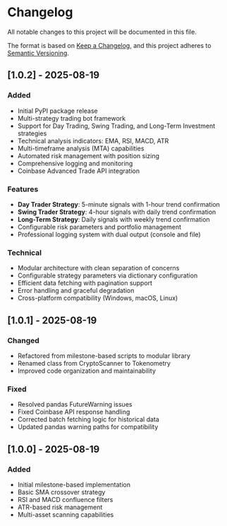 # Changelog

All notable changes to this project will be documented in this file.

The format is based on [Keep a Changelog](https://keepachangelog.com/en/1.0.0/),
and this project adheres to [Semantic Versioning](https://semver.org/spec/v2.0.0.html).

## [1.0.2] - 2025-08-19

### Added
- Initial PyPI package release
- Multi-strategy trading bot framework
- Support for Day Trading, Swing Trading, and Long-Term Investment strategies
- Technical analysis indicators: EMA, RSI, MACD, ATR
- Multi-timeframe analysis (MTA) capabilities
- Automated risk management with position sizing
- Comprehensive logging and monitoring
- Coinbase Advanced Trade API integration

### Features
- **Day Trader Strategy**: 5-minute signals with 1-hour trend confirmation
- **Swing Trader Strategy**: 4-hour signals with daily trend confirmation  
- **Long-Term Strategy**: Daily signals with weekly trend confirmation
- Configurable risk parameters and portfolio management
- Professional logging system with dual output (console and file)

### Technical
- Modular architecture with clean separation of concerns
- Configurable strategy parameters via dictionary configuration
- Efficient data fetching with pagination support
- Error handling and graceful degradation
- Cross-platform compatibility (Windows, macOS, Linux)

## [1.0.1] - 2025-08-19

### Changed
- Refactored from milestone-based scripts to modular library
- Renamed class from CryptoScanner to Tokenometry
- Improved code organization and maintainability

### Fixed
- Resolved pandas FutureWarning issues
- Fixed Coinbase API response handling
- Corrected batch fetching logic for historical data
- Updated pandas warning paths for compatibility

## [1.0.0] - 2025-08-19

### Added
- Initial milestone-based implementation
- Basic SMA crossover strategy
- RSI and MACD confluence filters
- ATR-based risk management
- Multi-asset scanning capabilities
